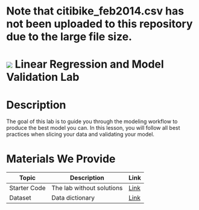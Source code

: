 # Note that citibike_feb2014.csv has not been uploaded to this repository due to the large file size.

# ![](https://ga-dash.s3.amazonaws.com/production/assets/logo-9f88ae6c9c3871690e33280fcf557f33.png) Linear Regression and Model Validation Lab

# Description
The goal of this lab is to guide you through the modeling workflow to produce the best model you can. In this lesson, you will follow all best practices when slicing your data and validating your model.

# Materials We Provide

| Topic | Description | Link |
| --- | --- | --- |
| Starter Code | The lab without solutions | [Link](./starter-code.ipynb)
| Dataset | Data dictionary | [Link](https://ride.citibikenyc.com/system-data)
